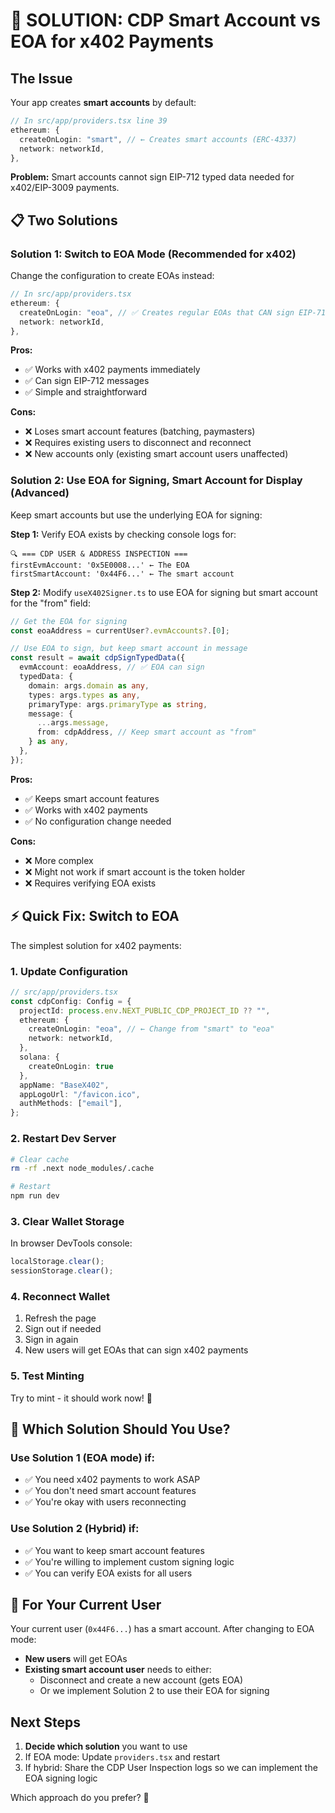 # 🎯 SOLUTION: CDP Smart Account vs EOA for x402 Payments

## The Issue

Your app creates **smart accounts** by default:
```typescript
// In src/app/providers.tsx line 39
ethereum: {
  createOnLogin: "smart", // ← Creates smart accounts (ERC-4337)
  network: networkId,
},
```

**Problem:** Smart accounts cannot sign EIP-712 typed data needed for x402/EIP-3009 payments.

## 📋 Two Solutions

### Solution 1: Switch to EOA Mode (Recommended for x402)

Change the configuration to create EOAs instead:

```typescript
// In src/app/providers.tsx
ethereum: {
  createOnLogin: "eoa", // ✅ Creates regular EOAs that CAN sign EIP-712
  network: networkId,
},
```

**Pros:**
- ✅ Works with x402 payments immediately
- ✅ Can sign EIP-712 messages
- ✅ Simple and straightforward

**Cons:**
- ❌ Loses smart account features (batching, paymasters)
- ❌ Requires existing users to disconnect and reconnect
- ❌ New accounts only (existing smart account users unaffected)

### Solution 2: Use EOA for Signing, Smart Account for Display (Advanced)

Keep smart accounts but use the underlying EOA for signing:

**Step 1:** Verify EOA exists by checking console logs for:
```
🔍 === CDP USER & ADDRESS INSPECTION ===
firstEvmAccount: '0x5E0008...' ← The EOA
firstSmartAccount: '0x44F6...' ← The smart account
```

**Step 2:** Modify `useX402Signer.ts` to use EOA for signing but smart account for the "from" field:

```typescript
// Get the EOA for signing
const eoaAddress = currentUser?.evmAccounts?.[0];

// Use EOA to sign, but keep smart account in message
const result = await cdpSignTypedData({
  evmAccount: eoaAddress, // ✅ EOA can sign
  typedData: {
    domain: args.domain as any,
    types: args.types as any,
    primaryType: args.primaryType as string,
    message: {
      ...args.message,
      from: cdpAddress, // Keep smart account as "from"
    } as any,
  },
});
```

**Pros:**
- ✅ Keeps smart account features
- ✅ Works with x402 payments
- ✅ No configuration change needed

**Cons:**
- ❌ More complex
- ❌ Might not work if smart account is the token holder
- ❌ Requires verifying EOA exists

## ⚡ Quick Fix: Switch to EOA

The simplest solution for x402 payments:

### 1. Update Configuration

```typescript
// src/app/providers.tsx
const cdpConfig: Config = {
  projectId: process.env.NEXT_PUBLIC_CDP_PROJECT_ID ?? "",
  ethereum: {
    createOnLogin: "eoa", // ← Change from "smart" to "eoa"
    network: networkId,
  },
  solana: {
    createOnLogin: true
  },
  appName: "BaseX402",
  appLogoUrl: "/favicon.ico",
  authMethods: ["email"],
};
```

### 2. Restart Dev Server

```bash
# Clear cache
rm -rf .next node_modules/.cache

# Restart
npm run dev
```

### 3. Clear Wallet Storage

In browser DevTools console:
```javascript
localStorage.clear();
sessionStorage.clear();
```

### 4. Reconnect Wallet

1. Refresh the page
2. Sign out if needed
3. Sign in again
4. New users will get EOAs that can sign x402 payments

### 5. Test Minting

Try to mint - it should work now! 🎉

## 🤔 Which Solution Should You Use?

### Use Solution 1 (EOA mode) if:
- ✅ You need x402 payments to work ASAP
- ✅ You don't need smart account features
- ✅ You're okay with users reconnecting

### Use Solution 2 (Hybrid) if:
- ✅ You want to keep smart account features
- ✅ You're willing to implement custom signing logic
- ✅ You can verify EOA exists for all users

## 📝 For Your Current User

Your current user (`0x44F6...`) has a smart account. After changing to EOA mode:
- **New users** will get EOAs
- **Existing smart account user** needs to either:
  - Disconnect and create a new account (gets EOA)
  - Or we implement Solution 2 to use their EOA for signing

## Next Steps

1. **Decide which solution** you want to use
2. If EOA mode: Update `providers.tsx` and restart
3. If hybrid: Share the CDP User Inspection logs so we can implement the EOA signing logic

Which approach do you prefer? 🚀
